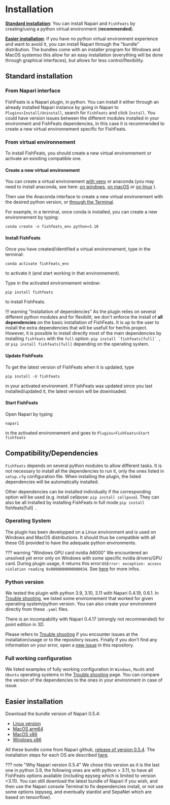# Installation

[**Standard installation**](#standard-installation): You can install Napari and `FishFeats` by creating/using a python virtual environment (**recommended**).

[**Easier installation**](#easier-installation): If you have no python virtual environment experience and want to avoid it, you can install Napari through the "bundle" distribution. 
The bundles come with an installer program for Windows and MacOS systemso this allow for an easy installation (everything will be done through graphical interfaces), but allows for less control/flexibility. 

## Standard installation
### From Napari interface
FishFeats is a Napari plugin, in python. You can install it either through an already installed Napari instance by going in Napari to `Plugins>Install/Uninstall`, search for `FishFeats` and click `Install`.
You could have version issues between the different modules installed in your environment and FishFeats dependencies, in this case it is recommended to create a new virtual environnement specific for FishFeats.

### From virtual environnement
To install FishFeats, you should create a new virtual environnement or activate an exisiting compatible one.

#### Create a new virtual environement
 You can create a virtual environement [with venv](https://www.geeksforgeeks.org/create-virtual-environment-using-venv-python/) or anaconda (you may need to install anaconda, see here: [on windows](https://www.geeksforgeeks.org/how-to-install-anaconda-on-windows/), [on macOS](https://www.geeksforgeeks.org/installation-guide/how-to-install-anaconda-on-macos/?ref=ml_lbp) or [on linux](https://www.geeksforgeeks.org/how-to-install-anaconda-on-linux/) ). 

Then use the Anaconda interface to create a new virtual environement with the desired python version, or [through the Terminal](https://www.geeksforgeeks.org/set-up-virtual-environment-for-python-using-anaconda/).

For example, in a terminal, once conda is installed, you can create a new environnement by typing:
```
conda create -n fishfeats_env python=3.10
```

#### Install FishFeats
Once you have created/identified a virtual environnement, type in the terminal:
``` 
conda activate fishfeats_env
```
to activate it (and start working in that environnement).

Type in the activated environnement window:

```
pip install fishfeats
```
to install FishFeats.

!!! warning "Installation of dependencies"
	As the plugin relies on several different python modules and for flexibilit, we don't enforce the install of **all dependencies** on the basic installation of FishFeats.
	It is up to the user to install the extra dependencies that will be usefull for her/his project.
	However, it is possible to install directly most of the main dependencies by installing `fishfeats` with the `full` option: ```pip install `fishfeats[full]` ```, or ```pip install fishfeats[full]``` depending on the operating system.


#### Update FishFeats

To get the latest version of FishFeats when it is updated, type
``` 
pip install -U fishfeats
```
in your activated environment. 
If FishFeats was updated since you last installed/updated it, the latest version will be downloaded.

#### Start FishFeats

Open Napari by typing
```
napari
```
in the activated environnement and goes to `Plugins>FishFeats>Start fishfeats`

## Compatibility/Dependencies

`FishFeats` depends on several python modules to allow different tasks. It is not necessary to install all the dependencies to run it, only the ones listed in `setup.cfg` configuration file. When installing the plugin, the listed dependencies will be automatically installed. 

Other dependencies can be installed individually if the corresponding option will be used (e.g. install cellpose: `pip install cellpose`).
They can also be all installed by installing FishFeats in full mode `pip install `fishfeats[full]` `.

### Operating System
The plugin has been developped on a Linux environment and is used on Windows and MacOS distributions. It should thus be compatible with all these OS provided to have the adequate python environments.

??? warning "Windows GPU card nvidia A6000"
	We encountered an unsolved yet error only on Windows with some specific nvidia drivers/GPU card. During plugin usage, it returns this error:`OSError: exception: access violation reading 0x0000000000000034`. See [here](Known-errors-and-solutions.md/#Access-violation-reading) for more infos.


### Python version
We tested the plugin with python 3.9, 3.10, 3.11 with Napari 0.4.19, 0.6.1. 
In [Trouble shooting](Known-errors-and-solutions.md), we listed some environnement that worked for given operating system/python version. 
You can also create your environment directly from these `.yaml` files.

There is an incompability with Napari 0.4.17 (strongly not recommended) for point edition in 3D.

Please refers to [Trouble shooting](Known-errors-and-solutions.md) if you encounter issues at the installation/usage or to the repository issues. Finally if you don't find any information on your error, open a [new issue](https://github.com/gletort/FishFeats/issues) in this repository.

### Full working configuration

We listed examples of fully working configuration in `Windows`, `MacOS` and `Ubuntu` operating systems in the [Trouble shooting](Known-errors-and-solutions.md#tested-and-working-configurations) page.
You can compare the version of the dependencies to the ones in your environment in case of issue.

## Easier installation

Download the bundle version of Napari 0.5.4:

* [Linux version](https://github.com/napari/napari/releases/download/v0.5.4/napari-0.5.4-Linux-x86_64.sh)
* [MacOS arm64](https://github.com/napari/napari/releases/download/v0.5.4/napari-0.5.4-macOS-arm64.pkg)
* [MacOS x86](https://github.com/napari/napari/releases/download/v0.5.4/napari-0.5.4-macOS-x86_64.pkg)
* [Windows x86](https://github.com/napari/napari/releases/download/v0.5.4/napari-0.5.4-Windows-x86_64.exe)

All these bundle come from Napari github, [release of version 0.5.4](https://github.com/napari/napari/releases/tag/v0.5.4). 
The installation steps for each OS are described [here](https://napari.org/stable/tutorials/fundamentals/installation_bundle_conda.html).


??? note "Why Napari version 0.5.4" 
	We chose this version as it is the last one in python 3.9, the following ones are with python > 3.11, to have all FishFeats options available (including epyseg which is limited to version <3.11).
	You can still download the latest bundle of Napari if you wish, and then use the Napari console Terminal to fix dependencies install, or not use some options (epyseg, and eventually stardist and SepaNet which are based on tensorflow).